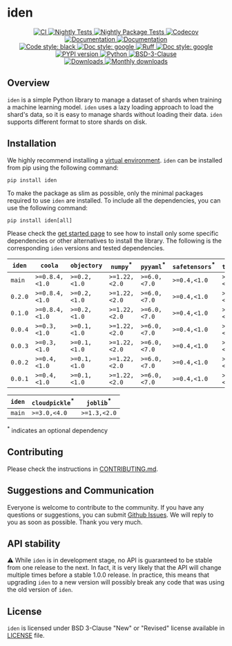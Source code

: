 # iden

<p align="center">
    <a href="https://github.com/durandtibo/iden/actions">
        <img alt="CI" src="https://github.com/durandtibo/iden/workflows/CI/badge.svg">
    </a>
    <a href="https://github.com/durandtibo/iden/actions">
        <img alt="Nightly Tests" src="https://github.com/durandtibo/iden/workflows/Nightly%20Tests/badge.svg">
    </a>
    <a href="https://github.com/durandtibo/iden/actions">
        <img alt="Nightly Package Tests" src="https://github.com/durandtibo/iden/workflows/Nightly%20Package%20Tests/badge.svg">
    </a>
    <a href="https://codecov.io/gh/durandtibo/iden">
        <img alt="Codecov" src="https://codecov.io/gh/durandtibo/iden/branch/main/graph/badge.svg">
    </a>
    <br/>
    <a href="https://durandtibo.github.io/iden/">
        <img alt="Documentation" src="https://github.com/durandtibo/iden/workflows/Documentation%20(stable)/badge.svg">
    </a>
    <a href="https://durandtibo.github.io/iden/">
        <img alt="Documentation" src="https://github.com/durandtibo/iden/workflows/Documentation%20(unstable)/badge.svg">
    </a>
    <br/>
    <a href="https://github.com/psf/black">
        <img  alt="Code style: black" src="https://img.shields.io/badge/code%20style-black-000000.svg">
    </a>
    <a href="https://google.github.io/styleguide/pyguide.html#s3.8-comments-and-docstrings">
        <img  alt="Doc style: google" src="https://img.shields.io/badge/%20style-google-3666d6.svg">
    </a>
    <a href="https://github.com/astral-sh/ruff">
        <img src="https://img.shields.io/endpoint?url=https://raw.githubusercontent.com/astral-sh/ruff/main/assets/badge/v2.json" alt="Ruff" style="max-width:100%;">
    </a>
    <a href="https://github.com/guilatrova/tryceratops">
        <img  alt="Doc style: google" src="https://img.shields.io/badge/try%2Fexcept%20style-tryceratops%20%F0%9F%A6%96%E2%9C%A8-black">
    </a>
    <br/>
    <a href="https://pypi.org/project/iden/">
        <img alt="PYPI version" src="https://img.shields.io/pypi/v/iden">
    </a>
    <a href="https://pypi.org/project/iden/">
        <img alt="Python" src="https://img.shields.io/pypi/pyversions/iden.svg">
    </a>
    <a href="https://opensource.org/licenses/BSD-3-Clause">
        <img alt="BSD-3-Clause" src="https://img.shields.io/pypi/l/iden">
    </a>
    <br/>
    <a href="https://pepy.tech/project/iden">
        <img  alt="Downloads" src="https://static.pepy.tech/badge/iden">
    </a>
    <a href="https://pepy.tech/project/iden">
        <img  alt="Monthly downloads" src="https://static.pepy.tech/badge/iden/month">
    </a>
    <br/>
</p>

## Overview

`iden` is a simple Python library to manage a dataset of shards when training a machine learning
model.
`iden` uses a lazy loading approach to load the shard's data, so it is easy to manage shards without
loading their data.
`iden` supports different format to store shards on disk.

## Installation

We highly recommend installing
a [virtual environment](https://packaging.python.org/guides/installing-using-pip-and-virtual-environments/).
`iden` can be installed from pip using the following command:

```shell
pip install iden
```

To make the package as slim as possible, only the minimal packages required to use `iden` are
installed.
To include all the dependencies, you can use the following command:

```shell
pip install iden[all]
```

Please check the [get started page](https://durandtibo.github.io/iden/get_started) to see how to
install only some specific dependencies or other alternatives to install the library.
The following is the corresponding `iden` versions and tested dependencies.

| `iden`  | `coola`        | `objectory`  | `numpy`<sup>*</sup> | `pyyaml`<sup>*</sup> | `safetensors`<sup>*</sup> | `torch`<sup>*</sup> | `python`      |
|---------|----------------|--------------|---------------------|----------------------|---------------------------|---------------------|---------------|
| `main`  | `>=0.8.4,<1.0` | `>=0.2,<1.0` | `>=1.22,<2.0`       | `>=6.0,<7.0`         | `>=0.4,<1.0`              | `>=2.0,<3.0`        | `>=3.9,<3.14` |
| `0.2.0` | `>=0.8.4,<1.0` | `>=0.2,<1.0` | `>=1.22,<2.0`       | `>=6.0,<7.0`         | `>=0.4,<1.0`              | `>=2.0,<3.0`        | `>=3.9,<3.14` |
| `0.1.0` | `>=0.8.4,<1.0` | `>=0.2,<1.0` | `>=1.22,<2.0`       | `>=6.0,<7.0`         | `>=0.4,<1.0`              | `>=2.0,<3.0`        | `>=3.9,<3.14` |
| `0.0.4` | `>=0.3,<1.0`   | `>=0.1,<1.0` | `>=1.22,<2.0`       | `>=6.0,<7.0`         | `>=0.4,<1.0`              | `>=2.0,<3.0`        | `>=3.9,<3.13` |
| `0.0.3` | `>=0.3,<1.0`   | `>=0.1,<1.0` | `>=1.22,<2.0`       | `>=6.0,<7.0`         | `>=0.4,<1.0`              | `>=2.0,<3.0`        | `>=3.9,<3.12` |
| `0.0.2` | `>=0.4,<1.0`   | `>=0.1,<1.0` | `>=1.22,<2.0`       | `>=6.0,<7.0`         | `>=0.4,<1.0`              | `>=2.0,<2.1`        | `>=3.9,<3.12` |
| `0.0.1` | `>=0.4,<1.0`   | `>=0.1,<1.0` | `>=1.22,<2.0`       | `>=6.0,<7.0`         | `>=0.4,<1.0`              | `>=2.0,<2.1`        | `>=3.9,<3.12` |

| `iden` | `cloudpickle`<sup>*</sup> | `joblib`<sup>*</sup> |
|--------|---------------------------|----------------------|
| `main` | `>=3.0,<4.0`              | `>=1.3,<2.0`         |

<sup>*</sup> indicates an optional dependency

## Contributing

Please check the instructions in [CONTRIBUTING.md](.github/CONTRIBUTING.md).

## Suggestions and Communication

Everyone is welcome to contribute to the community.
If you have any questions or suggestions, you can
submit [Github Issues](https://github.com/durandtibo/iden/issues).
We will reply to you as soon as possible. Thank you very much.

## API stability

:warning: While `iden` is in development stage, no API is guaranteed to be stable from one
release to the next.
In fact, it is very likely that the API will change multiple times before a stable 1.0.0 release.
In practice, this means that upgrading `iden` to a new version will possibly break any code that
was using the old version of `iden`.

## License

`iden` is licensed under BSD 3-Clause "New" or "Revised" license available in [LICENSE](LICENSE)
file.
